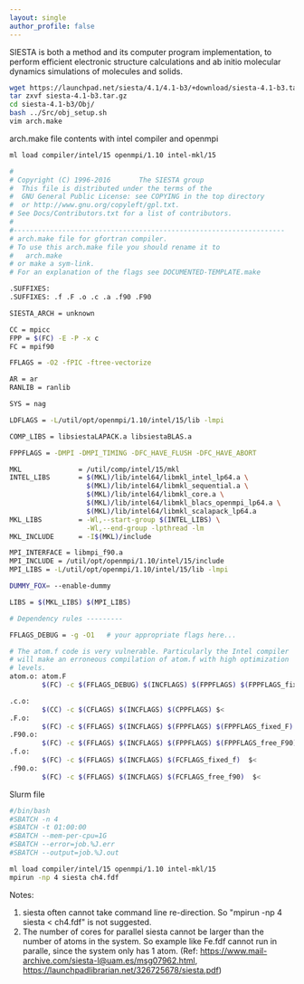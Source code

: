 ```yaml
---
layout: single
author_profile: false
---
```


SIESTA is both a method and its computer program implementation, to perform efficient electronic structure calculations and ab initio molecular dynamics simulations of molecules and solids. 

```bash
wget https://launchpad.net/siesta/4.1/4.1-b3/+download/siesta-4.1-b3.tar.gz
tar zxvf siesta-4.1-b3.tar.gz
cd siesta-4.1-b3/Obj/
bash ../Src/obj_setup.sh
vim arch.make
```

arch.make file contents with intel compiler and openmpi
```bash
ml load compiler/intel/15 openmpi/1.10 intel-mkl/15
```
```bash
#
# Copyright (C) 1996-2016       The SIESTA group
#  This file is distributed under the terms of the
#  GNU General Public License: see COPYING in the top directory
#  or http://www.gnu.org/copyleft/gpl.txt.
# See Docs/Contributors.txt for a list of contributors.
#
#-------------------------------------------------------------------
# arch.make file for gfortran compiler.
# To use this arch.make file you should rename it to
#   arch.make
# or make a sym-link.
# For an explanation of the flags see DOCUMENTED-TEMPLATE.make

.SUFFIXES:
.SUFFIXES: .f .F .o .c .a .f90 .F90

SIESTA_ARCH = unknown

CC = mpicc
FPP = $(FC) -E -P -x c
FC = mpif90

FFLAGS = -O2 -fPIC -ftree-vectorize

AR = ar
RANLIB = ranlib

SYS = nag

LDFLAGS = -L/util/opt/openmpi/1.10/intel/15/lib -lmpi

COMP_LIBS = libsiestaLAPACK.a libsiestaBLAS.a

FPPFLAGS = -DMPI -DMPI_TIMING -DFC_HAVE_FLUSH -DFC_HAVE_ABORT

MKL              = /util/comp/intel/15/mkl
INTEL_LIBS       = $(MKL)/lib/intel64/libmkl_intel_lp64.a \
                   $(MKL)/lib/intel64/libmkl_sequential.a \
                   $(MKL)/lib/intel64/libmkl_core.a \
                   $(MKL)/lib/intel64/libmkl_blacs_openmpi_lp64.a \
                   $(MKL)/lib/intel64/libmkl_scalapack_lp64.a
MKL_LIBS         = -Wl,--start-group $(INTEL_LIBS) \
                   -Wl,--end-group -lpthread -lm
MKL_INCLUDE      = -I$(MKL)/include

MPI_INTERFACE = libmpi_f90.a
MPI_INCLUDE = /util/opt/openmpi/1.10/intel/15/include
MPI_LIBS = -L/util/opt/openmpi/1.10/intel/15/lib -lmpi

DUMMY_FOX= --enable-dummy

LIBS = $(MKL_LIBS) $(MPI_LIBS)

# Dependency rules ---------

FFLAGS_DEBUG = -g -O1   # your appropriate flags here...

# The atom.f code is very vulnerable. Particularly the Intel compiler
# will make an erroneous compilation of atom.f with high optimization
# levels.
atom.o: atom.F
        $(FC) -c $(FFLAGS_DEBUG) $(INCFLAGS) $(FPPFLAGS) $(FPPFLAGS_fixed_F) $<

.c.o:
        $(CC) -c $(CFLAGS) $(INCFLAGS) $(CPPFLAGS) $<
.F.o:
        $(FC) -c $(FFLAGS) $(INCFLAGS) $(FPPFLAGS) $(FPPFLAGS_fixed_F)  $<
.F90.o:
        $(FC) -c $(FFLAGS) $(INCFLAGS) $(FPPFLAGS) $(FPPFLAGS_free_F90) $<
.f.o:
        $(FC) -c $(FFLAGS) $(INCFLAGS) $(FCFLAGS_fixed_f)  $<
.f90.o:
        $(FC) -c $(FFLAGS) $(INCFLAGS) $(FCFLAGS_free_f90)  $<
```

Slurm file
```bash
#/bin/bash
#SBATCH -n 4
#SBATCH -t 01:00:00
#SBATCH --mem-per-cpu=1G
#SBATCH --error=job.%J.err
#SBATCH --output=job.%J.out

ml load compiler/intel/15 openmpi/1.10 intel-mkl/15
mpirun -np 4 siesta ch4.fdf
```

Notes:
1. siesta often cannot take command line re-direction. So "mpirun -np 4 siesta < ch4.fdf" is not suggested. 
2. The number of cores for parallel siesta cannot be larger than the number of atoms in the system. So example like Fe.fdf cannot run in paralle, since the system only has 1 atom.
(Ref: https://www.mail-archive.com/siesta-l@uam.es/msg07962.html, https://launchpadlibrarian.net/326725678/siesta.pdf) 












